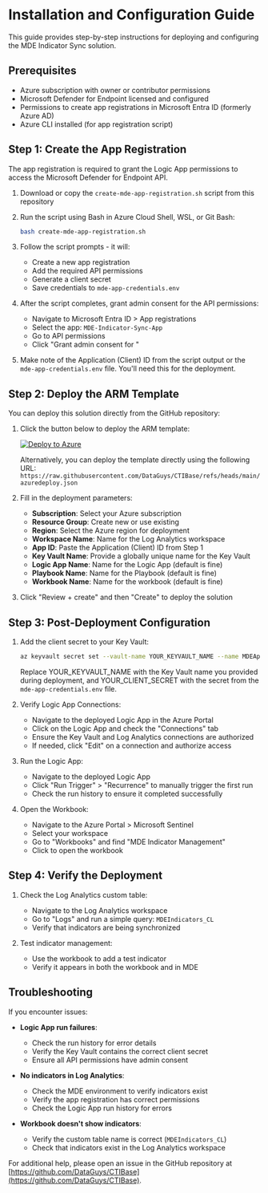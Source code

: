 # Installation and Configuration Guide

This guide provides step-by-step instructions for deploying and configuring the MDE Indicator Sync solution.

## Prerequisites

- Azure subscription with owner or contributor permissions
- Microsoft Defender for Endpoint licensed and configured
- Permissions to create app registrations in Microsoft Entra ID (formerly Azure AD)
- Azure CLI installed (for app registration script)

## Step 1: Create the App Registration

The app registration is required to grant the Logic App permissions to access the Microsoft Defender for Endpoint API.

1. Download or copy the `create-mde-app-registration.sh` script from this repository

2. Run the script using Bash in Azure Cloud Shell, WSL, or Git Bash:
   ```bash
   bash create-mde-app-registration.sh
   ```

3. Follow the script prompts - it will:
   - Create a new app registration
   - Add the required API permissions
   - Generate a client secret
   - Save credentials to `mde-app-credentials.env`

4. After the script completes, grant admin consent for the API permissions:
   - Navigate to Microsoft Entra ID > App registrations
   - Select the app: `MDE-Indicator-Sync-App`
   - Go to API permissions
   - Click "Grant admin consent for <your-tenant>"

5. Make note of the Application (Client) ID from the script output or the `mde-app-credentials.env` file. You'll need this for the deployment.

## Step 2: Deploy the ARM Template

You can deploy this solution directly from the GitHub repository:

1. Click the button below to deploy the ARM template:

   [![Deploy to Azure](https://aka.ms/deploytoazurebutton)](https://portal.azure.com/#create/Microsoft.Template/uri/https%3A%2F%2Fraw.githubusercontent.com%2FDataGuys%2FCTIBase%2Frefs%2Fheads%2Fmain%2Fazuredeploy.json)

   Alternatively, you can deploy the template directly using the following URL:
   `https://raw.githubusercontent.com/DataGuys/CTIBase/refs/heads/main/azuredeploy.json`

2. Fill in the deployment parameters:
   - **Subscription**: Select your Azure subscription
   - **Resource Group**: Create new or use existing
   - **Region**: Select the Azure region for deployment
   - **Workspace Name**: Name for the Log Analytics workspace
   - **App ID**: Paste the Application (Client) ID from Step 1
   - **Key Vault Name**: Provide a globally unique name for the Key Vault
   - **Logic App Name**: Name for the Logic App (default is fine)
   - **Playbook Name**: Name for the Playbook (default is fine)
   - **Workbook Name**: Name for the workbook (default is fine)

3. Click "Review + create" and then "Create" to deploy the solution

## Step 3: Post-Deployment Configuration

1. Add the client secret to your Key Vault:
   ```bash
   az keyvault secret set --vault-name YOUR_KEYVAULT_NAME --name MDEAppSecret --value YOUR_CLIENT_SECRET
   ```
   Replace YOUR_KEYVAULT_NAME with the Key Vault name you provided during deployment, and YOUR_CLIENT_SECRET with the secret from the `mde-app-credentials.env` file.

2. Verify Logic App Connections:
   - Navigate to the deployed Logic App in the Azure Portal
   - Click on the Logic App and check the "Connections" tab
   - Ensure the Key Vault and Log Analytics connections are authorized
   - If needed, click "Edit" on a connection and authorize access

3. Run the Logic App:
   - Navigate to the deployed Logic App
   - Click "Run Trigger" > "Recurrence" to manually trigger the first run
   - Check the run history to ensure it completed successfully

4. Open the Workbook:
   - Navigate to the Azure Portal > Microsoft Sentinel
   - Select your workspace
   - Go to "Workbooks" and find "MDE Indicator Management"
   - Click to open the workbook

## Step 4: Verify the Deployment

1. Check the Log Analytics custom table:
   - Navigate to the Log Analytics workspace
   - Go to "Logs" and run a simple query: `MDEIndicators_CL`
   - Verify that indicators are being synchronized

2. Test indicator management:
   - Use the workbook to add a test indicator
   - Verify it appears in both the workbook and in MDE

## Troubleshooting

If you encounter issues:

- **Logic App run failures**:
  - Check the run history for error details
  - Verify the Key Vault contains the correct client secret
  - Ensure all API permissions have admin consent

- **No indicators in Log Analytics**:
  - Check the MDE environment to verify indicators exist
  - Verify the app registration has correct permissions
  - Check the Logic App run history for errors

- **Workbook doesn't show indicators**:
  - Verify the custom table name is correct (`MDEIndicators_CL`)
  - Check that indicators exist in the Log Analytics workspace

For additional help, please open an issue in the GitHub repository at [https://github.com/DataGuys/CTIBase](https://github.com/DataGuys/CTIBase).
